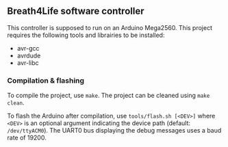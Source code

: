 ## Breath4Life software controller ##

This controller is supposed to run on an Arduino Mega2560.
This project requires the following tools and librairies to be installed:
- avr-gcc
- avrdude
- avr-libc

### Compilation & flashing
To compile the project, use `make`. The project can be cleaned using `make clean`.

To flash the Arduino after compilation, use `tools/flash.sh [<DEV>]` where `<DEV>` is an optional argument indicating the device path (default: `/dev/ttyACM0`). The UART0 bus displaying the debug messages uses a baud rate of 19200.
